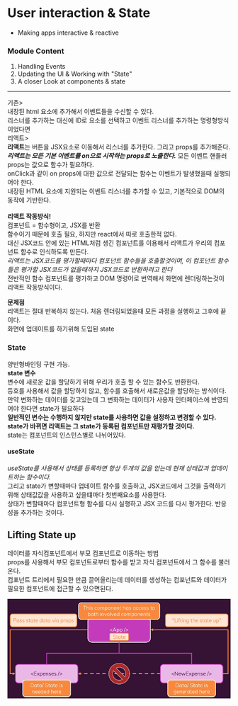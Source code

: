 # User interaction & State
- Making apps interactive & reactive

### Module Content
1. Handling Events
2. Updating the UI & Working with "State"
3. A closer Look at components & state
---------------------------------------------
기존> <br> 
내장된 html 요소에 추가해서 이벤트들을 수신할 수 있다.<br>
리스너를 추가하는 대신에 ID로 요소를 선택하고 이벤트 리스너를 추가하는 명령형방식이었다면<br>
리액트> <br>
**리액트**는 버튼을 JSX요소로 이동해서 리스너를 추가한다. 그리고 props를 추가해준다. <br>
***리액트는 모든 기본 이벤트를 on으로 시작하는 props로 노출한다.***
모든 이벤트 핸들러 props는 값으로 함수가 필요하다. <br>
onClick과 같이 on props에 대한 값으로 전달되는 함수는 이벤트가 발생했을때 실행되어야 한다. <br>
내장된 HTML 요소에 지원되는 이벤트 리스너를 추가할 수 있고, 기본적으로 DOM의 동작에 기반한다.<br>
<br>
**리액트 작동방식!**<Br> 
컴포넌트 = 함수형이고, JSX를 반환<br>
함수이기 때문에 호출 필요, 하지만 react에서 따로 호출한적 없다. <br>
대신 JSX코드 안에 있는 HTML처럼 생긴 컴포넌트를 이용해서 리액트가 우리의 컴포넌트 함수로 인식하도록 만든다. <br>
_리액트는 JSX코드를 평가할때마다 컴포넌트 함수들을 호출할것이며, 이 컴포넌트 함수들은 평가할 JSX코드가 없을때까지 JSX코드로 반환하려고 한다_<br>
전반적인 함수 컴포넌트를 평가하고 DOM 명령어로 번역해서 화면에 렌더링하는것이 리액트 작동방식이다.<br>

**문제점**<br>
리액트는 절대 반복하지 않는다. 처음 렌더링되었을때 모든 과정을 실행하고 그후에 끝이다.<br>
화면에 업데이트를 하기위해 도입된 state 

### State 
양반형바인딩 구현 가능.<br>
**state 변수**<br>
변수에 새로운 값을 할당하기 위해 우리가 호출 할 수 있는 함수도 반환한다.<br>
등호를 사용해서 값을 할당하지 않고, 함수를 호출해서 새로운값을 할당하는 방식이다.<br>
만약 변화하는 데이터를 갖고있는데 그 변화하는 데이터가 사용자 인터페이스에 반영되어야 한다면 state가 필요하다<br>
**일반적인 변수는 수행하지 않지만 state를 사용하면 값을 설정하고 변경할 수 있다. <br>
state가 바뀌면 리액트는 그 state가 등록된 컴포넌트만 재평가할 것이다.**<br>
state는 컴포넌트의 인스턴스별로 나뉘어있다.<br>

#### useState
_useState를 사용해서 상태를 등록하면 항상 두개의 값을 얻는데 현재 상태값과 업데이트하는 함수이다._<br>
그리고 state가 변할때마다 업데이트 함수를 호출하고, JSX코드에서 그것을 출력하기 위해 상태값값을 사용하고 싶을떄마다 첫번째요소를 사용한다.<br>
상태가 변할때마다 컴포넌트형 함수를 다시 실행하고 JSX 코드를 다시 평가한다. 반응성을 추가하는 것이다.

## Lifting State up
데이터를 자식컴포넌트에서 부모 컴포넌트로 이동하는 방법<br>
props를 사용해서 부모 컴포넌트로부터 함수를 받고 자식 컴포넌트에서 그 함수를 불러온다.<br>
컴포넌트 트리에서 필요한 만큼 끌어올리는데 데이터를 생성하는 컴포넌트와 데이터가 필요한 컴포넌트에 접근할 수 있으면된다.<br>

![img.png](state-lifting-img.png)


